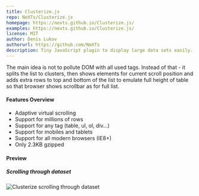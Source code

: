 ```yaml
---
title: Clusterize.js
repo: NeXTs/Clusterize.js
homepage: https://nexts.github.io/Clusterize.js/
examples: https://nexts.github.io/Clusterize.js/
license: MIT
author: Denis Lukov
authorurl: https://github.com/NeXTs
description: Tiny JavaScript plugin to display large data sets easily. The main idea is not to pollute DOM with all used tags.
---
```


The main idea is not to pollute DOM with all used tags. Instead of that - 
it splits the list to clusters, then shows elements for current scroll 
position and adds extra rows to top and bottom of the list to emulate 
full height of table so that browser shows scrollbar as for full list.

#### Features Overview

* Adaptive virtual scrolling
* Support for millions of rows
* Support for any tag (table, ul, ol, div...)
* Support for mobiles and tablets
* Support for all modern browsers (IE8+)
* Only 2.3KB gzipped

#### Preview

##### Scrolling through dataset
![Clusterize scrolling through dataset](/images/libraries/clusterize/scrolling.gif "Clusterize scrolling through dataset")
